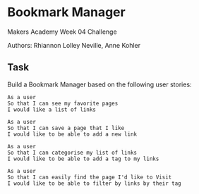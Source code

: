 Bookmark Manager
================

Makers Academy Week 04 Challenge

Authors: Rhiannon Lolley Neville, Anne Kohler

Task
----
Build a Bookmark Manager based on the following user stories:
```
As a user
So that I can see my favorite pages
I would like a list of links

As a user
So that I can save a page that I like
I would like to be able to add a new link

As a user
So that I can categorise my list of links
I would like to be able to add a tag to my links

As a user
So that I can easily find the page I'd like to Visit
I would like to be able to filter by links by their tag
```
